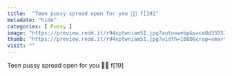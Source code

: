 ```yaml
---
title:  "Teen pussy spread open for you 🥺🌹 f[19]"
metadate: "hide"
categories: [ Pussy ]
image: "https://preview.redd.it/r94xptwniam51.jpg?auto=webp&s=ce8d355516987d8e3c40e926a60a1f04649c0be7"
thumb: "https://preview.redd.it/r94xptwniam51.jpg?width=1080&crop=smart&auto=webp&s=33840c885a6c52152f86834d36040cfec9b854a4"
visit: ""
---
```

Teen pussy spread open for you 🥺🌹 f[19]
